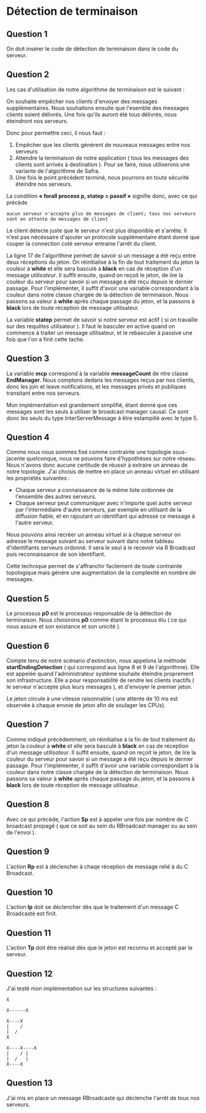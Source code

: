# Détection de terminaison

## Question 1

On doit insérer le code de détection de terminaison dans le code du serveur.

## Question 2

Les cas d'utilisation de notre algorithme de terminaison est le suivant :

On souhaite empêcher nos clients d'envoyer des messages supplémentaires. Nous souhaitons ensuite que l'esemble des messages clients soient délivrés. Une fois qu'ils auront été tous délivrés, nous éteindront nos serveurs.

Donc pour permettre ceci, il nous faut :

  1. Empêcher que les clients génèrent de nouveaux messages entre nos serveurs
  2. Attendre la terminaison de notre application ( tous les messages des clients sont arrivés à destination ). Pour se faire, nous utiliserons une variante de l'algorithme de Safra.
  3. Une fois le point précédent terminé, nous pourrons en toute sécurité éteindre nos serveurs.

La condition **« forall process p, statep = passif »** signifie donc, avec ce qui précède

    aucun serveur n'accepte plus de messages de client; tous nos serveurs sont en attente de messages de client

Le client détecte juste que le serveur n'est plus disponible et s'arrête. Il n'est pas nécéssaire d'ajouter un protocole supplémentaire étant donné que couper la connection coté serveur entraine l'arrêt du client.

La ligne 17 de l'algorithme permet de savoir si un message a été reçu entre deux réceptions du jeton. On réinitialise à la fin de tout traitement du jeton la couleur à **white** et elle sera basculé à **black** en cas de réception d'un message *utilisateur*. Il suffit ensuite, quand on reçoit le jeton, de lire la couleur du serveur pour savoir si un message a été reçu depuis le dernier passage. Pour l'implémenter, il suffit d'avoir une variable correspondant à la couleur dans notre classe chargée de la détection de terminaison. Nous passons sa valeur à **white** après chaque passage du jeton, et la passons à **black** lors de toute réception de message utilisateur.

La variable **statep** permet de savoir si notre serveur est actif ( si on travaille sur des requêtes utilisateur ). Il faut le basculer en active quand on commence à traiter un message utilisateur, et le rebasculer à passive une fois que l'on a finit cette tache.

## Question 3

La variable **mcp** correspond à la variable **messageCount** de ntre classe **EndManager**. Nous comptons dedans les messages reçus par nos clients, donc les join et leave notifications, et les messages privés et publiques transitant entre nos serveurs.

Mon implémentation est grandement simplifié, étant donné que ces messages sont les seuls à utiliser le broadcast manager causal. Ce sont donc les seuls du type InterServerMessage à être estampillé avec le type 5.

## Question 4

Comme nous nous sommes fixé comme contrainte une topologie sous-jacente quelconque, nous ne pouvons faire d'hypothèses sur notre réseau. Nous n'avons donc aucune certitude de réussir à extraire un anneau de notre topologie. J'ai choisis de mettre en place un anneau virtuel en utilisant les propriétés suivantes :

 - Chaque serveur a connaissance de la même liste ordonnée de l'ensemble des autres serveurs.
 - Chaque serveur peut communiquer avec n'importe quel autre serveur par l'intermédiaire d'autre serveurs, par exemple en utilisant de la diffusion fiable, et en rajoutant un identifiant qui adresse ce message à l'autre serveur.

Nous pouvons ainsi recréer un anneau virtuel si à chaque serveur on adresse le message suivant au serveur suivant dans notre tableau d'identifiants serveurs ordonné. Il sera le seul à le recevoir via R Broadcast puis reconnaissance de son identifiant.

Cette technique permet de s'affranchir facilement de toute contrainte topologique mais génère une augmentation de la complexité en nombre de messages.

## Question 5

Le processus **p0** est le processus responsable de la détection de terminaison. Nous choisirons **p0** comme étant le processus élu ( ce qui nous assure et son existance et son unicité ).

## Question 6

Compte tenu de notre scénario d'extinction, nous appelons la méthode **startEndingDetection** ( qui correspond aux ligne 8 et 9 de l'algorithme). Elle est appelée quand l'administrateur système souhaite éteindre proprement son infrastructure. Elle a pour responsabilité de rendre les clients inactifs ( le serveur n'accepte plus leurs messages ), et d'envoyer le premier jeton.

Le jeton circule à une vitesse raisonnable ( une attente de 10 ms est observée à chaque envoie de jeton afin de soulager les CPUs).

## Question 7

Comme indiqué précédemment, on réinitialise à la fin de tout traitement du jeton la couleur à **white** et elle sera basculé à **black** en cas de réception d'un message *utilisateur*. Il suffit ensuite, quand on reçoit le jeton, de lire la couleur du serveur pour savoir si un message a été reçu depuis le dernier passage. Pour l'implémenter, il suffit d'avoir une variable correspondant à la couleur dans notre classe chargée de la détection de terminaison. Nous passons sa valeur à **white** après chaque passage du jeton, et la passons à **black** lors de toute réception de message utilisateur.

## Question 8

Avec ce qui précède, l'action **Sp** est à appeler une fois par nombre de C broadcast propagé ( que ce soit au sein du RBroadcast manager ou au sein de l'envoi ).

## Question 9

L'action **Rp** est à déclencher à chaqe réception de message relié à du C Broadcast.

## Question 10

L'action **Ip** doit se déclencher dès que le traitement d'un message C Broadcasté est finit.

## Question 11

L'action **Tp** doit être réalisé dès que le jeton est reconnu et accepté par le serveur.

## Question 12

J'ai testé mon implémentation sur les structures suivantes :

	X
	
	X------X
	
    X----X
    |    /
    |  /
    X
    
    X----X----X
    |    / |
    |  /   |
    X----X

## Question 13

J'ai mis en place un message RBroadcasté qui déclenche l'arrêt de tous nos serveurs.

